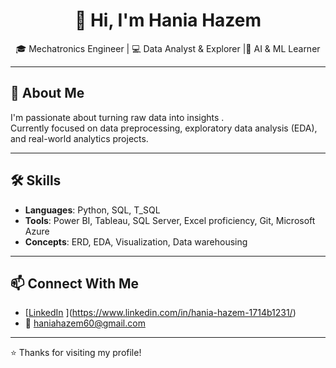 <h1 align="center">👋 Hi, I'm Hania Hazem</h1>

<p align="center">
🎓 Mechatronics Engineer | 💻 Data Analyst & Explorer |🧠 AI & ML Learner
</p>

---

## 🚀 About Me

I'm passionate about turning raw data into insights .  
Currently focused on data preprocessing, exploratory data analysis (EDA), and real-world analytics projects.

---


## 🛠️ Skills

- **Languages**: Python, SQL, T_SQL
- **Tools**: Power BI, Tableau, SQL Server, Excel proficiency, Git, Microsoft Azure  
- **Concepts**: ERD, EDA, Visualization, Data warehousing

---

## 📫 Connect With Me

- [[LinkedIn](https://linkedin.com/in/your-profile)  ](https://www.linkedin.com/in/hania-hazem-1714b1231/)
- 📧 haniahazem60@gmail.com

---

⭐ Thanks for visiting my profile!
